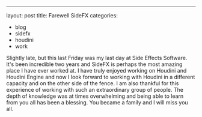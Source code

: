 ---
layout: post
title: Farewell SideFX
categories:
- blog
- sidefx
- houdini
- work

Slightly late, but this last Friday was my last day at Side Effects Software. It's been incredible two years and SideFX is perhaps the most amazing place I have ever worked at. I have truly enjoyed working on Houdini and Houdini Engine and now I look forward to working with Houdini in a different capacity and on the other side of the fence. I am also thankful for this experience of working with such an extraordinary group of people. The depth of knowledge was at times overwhelming and being able to learn from you all has been a blessing. You became a family and I will miss you all.
